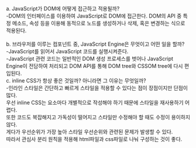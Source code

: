 a.
JavaScript가 DOM에 어떻게 접근하고 적용될까?  
 -DOM의 인터페이스를 이용하여 JavaScript로 DOM에 접근한다. DOM의 API 중 특정 메소드, 속성 등을 이용해 동적으로 노드를 생성하거나 삭제, 혹은 변경하는 식으로 적용된다.<br>  
b.
브라우저를 이루는 컴포넌트 중, JavaScript Engine은 무엇이고 어떤 일을 할까?  
-JavaScript를 읽어서 JavaScript 코드를 실행시켜준다.   
-JavaScript 관련 코드는 일반적인 DOM 생성 프로세스를 벗어나 JavaScript Engine이 전담하여 처리되고 DOM API를 통해 DOM tree와 CSSOM tree에 다시 편입된다.  
c.
inline CSS가 항상 좋은 것일까? 아니라면 그 이유는 무엇일까?  
 -인라인 스타일은 간단하고 빠르게 스타일을 적용할 수 있다는 점이 장점이지만 단점이 많다.  
우선 inline CSS는 요소마다 개별적으로 작성해야 하기 때문에 스타일을 재사용하기 어렵다.<br>
또한 코드도 복잡해지고 가독성이 떨어지고 스타일만 수정해야 할 때도 수정이 용이하지 않다.<br>
게다가 우선순위가 가장 높아 스타일 우선순위와 관련된 문제가 발생할 수 있다.  
따라서 관심사 분리 원칙을 적용해 html파일과 css파일로 나눠 구성하는 것이 좋다.